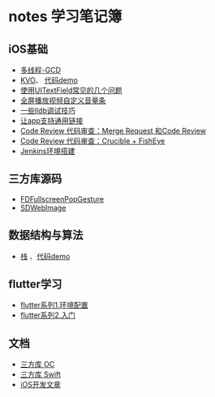 # notes 学习笔记簿

## iOS基础

+ [多线程-GCD](https://github.com/AllenSWB/notes/blob/master/docs/multithreading_GCD.md)
+ [KVO](https://github.com/AllenSWB/notes/blob/master/docs/KVO.md)、 [代码demo](https://github.com/AllenSWB/notes/blob/master/code/UcarShareDemo/)
+ [使用UITextField常见的几个问题](https://github.com/AllenSWB/notes/blob/master/docs/%E4%BD%BF%E7%94%A8UITextField%E5%B8%B8%E8%A7%81%E7%9A%84%E5%87%A0%E4%B8%AA%E9%97%AE%E9%A2%98.md)
+ [全屏播放视频自定义音量条](https://github.com/AllenSWB/notes/blob/master/docs/ucar_volume.md)
+ [一些lldb调试技巧](https://github.com/AllenSWB/notes/blob/master/docs/%E4%B8%80%E4%BA%9Blldb%E8%B0%83%E8%AF%95%E6%8A%80%E5%B7%A7.md)
+ [让app支持通用链接](https://github.com/AllenSWB/notes/blob/master/docs/%E9%80%9A%E7%94%A8%E9%93%BE%E6%8E%A5.md)
+ [Code Review 代码审查：Merge Request 和Code Review](https://github.com/AllenSWB/notes/blob/master/docs/mergerequest.md)
+ [Code Review 代码审查：Crucible + FishEye](https://github.com/AllenSWB/notes/blob/master/docs/Crucible.md)
+ [Jenkins环境搭建](https://github.com/AllenSWB/notes/blob/master/docs/Jenkins%E7%8E%AF%E5%A2%83%E6%90%AD%E5%BB%BA.md)

## 三方库源码

+ [FDFullscreenPopGesture](https://github.com/AllenSWB/notes/blob/master/docs/FDFullscreenPopGesture.md)
+ [SDWebImage](https://github.com/AllenSWB/notes/blob/master/docs/SDWebImage.md)

## 数据结构与算法

+ [栈](https://github.com/AllenSWB/notes/blob/master/docs/%E6%A0%88.md) 、[代码demo](https://github.com/AllenSWB/notes/tree/master/code/StackDemo)

## flutter学习

+ [flutter系列1.环境配置](https://github.com/AllenSWB/notes/blob/master/docs/flutter%E7%B3%BB%E5%88%971.%E7%8E%AF%E5%A2%83%E9%85%8D%E7%BD%AE.md)
+ [flutter系列2.入门](https://github.com/AllenSWB/notes/blob/master/docs/flutter%E7%B3%BB%E5%88%972.%E5%85%A5%E9%97%A8.md)

## 文档

+ [三方库 OC](https://github.com/AllenSWB/notes/blob/master/docs/third_party_library_OC.md)
+ [三方库 Swift](https://github.com/AllenSWB/notes/blob/master/docs/third_party_library_Swift.md)
+ [iOS开发文章](https://github.com/AllenSWB/notes/blob/master/docs/articles.md)
